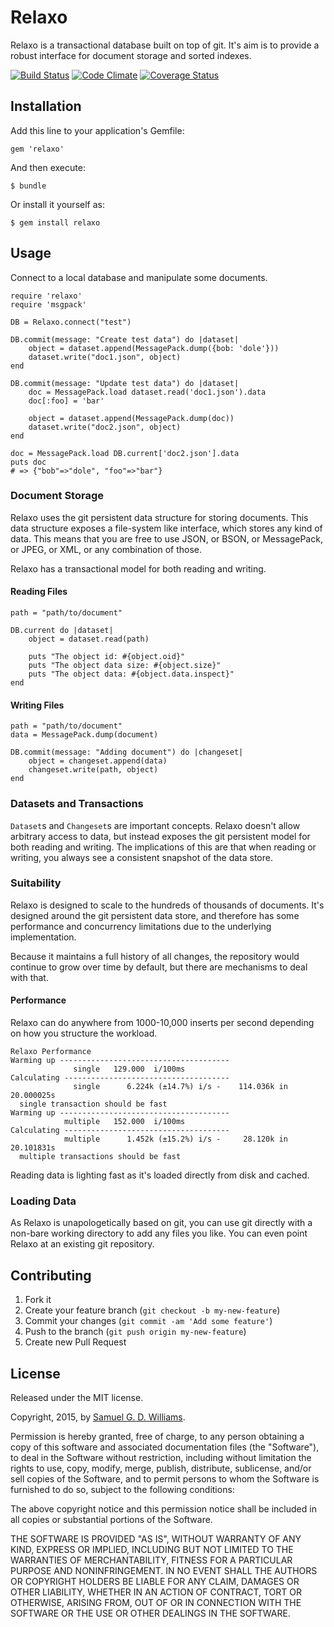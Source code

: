 # Relaxo

Relaxo is a transactional database built on top of git. It's aim is to provide a robust interface for document storage and sorted indexes.

[![Build Status](https://secure.travis-ci.org/ioquatix/relaxo.svg)](http://travis-ci.org/ioquatix/relaxo)
[![Code Climate](https://codeclimate.com/github/ioquatix/relaxo.svg)](https://codeclimate.com/github/ioquatix/relaxo)
[![Coverage Status](https://coveralls.io/repos/ioquatix/relaxo/badge.svg)](https://coveralls.io/r/ioquatix/relaxo)

## Installation

Add this line to your application's Gemfile:

	gem 'relaxo'

And then execute:

	$ bundle

Or install it yourself as:

	$ gem install relaxo

## Usage

Connect to a local database and manipulate some documents.

	require 'relaxo'
	require 'msgpack'
	
	DB = Relaxo.connect("test")
	
	DB.commit(message: "Create test data") do |dataset|
		object = dataset.append(MessagePack.dump({bob: 'dole'}))
		dataset.write("doc1.json", object)
	end
	
	DB.commit(message: "Update test data") do |dataset|
		doc = MessagePack.load dataset.read('doc1.json').data
		doc[:foo] = 'bar'
		
		object = dataset.append(MessagePack.dump(doc))
		dataset.write("doc2.json", object)
	end
	
	doc = MessagePack.load DB.current['doc2.json'].data
	puts doc
	# => {"bob"=>"dole", "foo"=>"bar"}

### Document Storage

Relaxo uses the git persistent data structure for storing documents. This data structure exposes a file-system like interface, which stores any kind of data. This means that you are free to use JSON, or BSON, or MessagePack, or JPEG, or XML, or any combination of those.

Relaxo has a transactional model for both reading and writing.

#### Reading Files

	path = "path/to/document"
	
	DB.current do |dataset|
		object = dataset.read(path)
		
		puts "The object id: #{object.oid}"
		puts "The object data size: #{object.size}"
		puts "The object data: #{object.data.inspect}"
	end

#### Writing Files

	path = "path/to/document"
	data = MessagePack.dump(document)
	
	DB.commit(message: "Adding document") do |changeset|
		object = changeset.append(data)
		changeset.write(path, object)
	end
	
### Datasets and Transactions

`Dataset`s and `Changeset`s are important concepts. Relaxo doesn't allow arbitrary access to data, but instead exposes the git persistent model for both reading and writing. The implications of this are that when reading or writing, you always see a consistent snapshot of the data store.

### Suitability

Relaxo is designed to scale to the hundreds of thousands of documents. It's designed around the git persistent data store, and therefore has some performance and concurrency limitations due to the underlying implementation.

Because it maintains a full history of all changes, the repository would continue to grow over time by default, but there are mechanisms to deal with that.

#### Performance

Relaxo can do anywhere from 1000-10,000 inserts per second depending on how you structure the workload.

	Relaxo Performance
	Warming up --------------------------------------
	              single   129.000  i/100ms
	Calculating -------------------------------------
	              single      6.224k (±14.7%) i/s -    114.036k in  20.000025s
	  single transaction should be fast
	Warming up --------------------------------------
	            multiple   152.000  i/100ms
	Calculating -------------------------------------
	            multiple      1.452k (±15.2%) i/s -     28.120k in  20.101831s
	  multiple transactions should be fast

Reading data is lighting fast as it's loaded directly from disk and cached.

### Loading Data

As Relaxo is unapologetically based on git, you can use git directly with a non-bare working directory to add any files you like. You can even point Relaxo at an existing git repository.

## Contributing

1. Fork it
2. Create your feature branch (`git checkout -b my-new-feature`)
3. Commit your changes (`git commit -am 'Add some feature'`)
4. Push to the branch (`git push origin my-new-feature`)
5. Create new Pull Request

## License

Released under the MIT license.

Copyright, 2015, by [Samuel G. D. Williams](http://www.codeotaku.com/samuel-williams).

Permission is hereby granted, free of charge, to any person obtaining a copy
of this software and associated documentation files (the "Software"), to deal
in the Software without restriction, including without limitation the rights
to use, copy, modify, merge, publish, distribute, sublicense, and/or sell
copies of the Software, and to permit persons to whom the Software is
furnished to do so, subject to the following conditions:

The above copyright notice and this permission notice shall be included in
all copies or substantial portions of the Software.

THE SOFTWARE IS PROVIDED "AS IS", WITHOUT WARRANTY OF ANY KIND, EXPRESS OR
IMPLIED, INCLUDING BUT NOT LIMITED TO THE WARRANTIES OF MERCHANTABILITY,
FITNESS FOR A PARTICULAR PURPOSE AND NONINFRINGEMENT. IN NO EVENT SHALL THE
AUTHORS OR COPYRIGHT HOLDERS BE LIABLE FOR ANY CLAIM, DAMAGES OR OTHER
LIABILITY, WHETHER IN AN ACTION OF CONTRACT, TORT OR OTHERWISE, ARISING FROM,
OUT OF OR IN CONNECTION WITH THE SOFTWARE OR THE USE OR OTHER DEALINGS IN
THE SOFTWARE.
